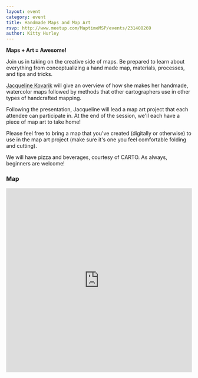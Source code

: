 ```yaml
---
layout: event
category: event
title: Handmade Maps and Map Art
rsvp: http://www.meetup.com/MaptimeMSP/events/231408269
author: Kitty Hurley
---
```


**Maps + Art = Awesome!**

Join us in taking on the creative side of maps. Be prepared to learn about everything from conceptualizing a hand made map, materials, processes, and tips and tricks.

[Jacqueline Kovarik](http://www.twitter.com/cartojacqueline) will give an overview of how she makes her handmade, watercolor maps followed by methods that other cartographers use in other types of handcrafted mapping.

Following the presentation, Jacqueline will lead a map art project that each attendee can participate in. At the end of the session, we'll each have a piece of map art to take home!

Please feel free to bring a map that you've created (digitally or otherwise) to use in the map art project (make sure it's one you feel comfortable folding and cutting).

We will have pizza and beverages, courtesy of CARTO. As always, beginners are welcome!

### Map

<iframe width='100%' height='500px' frameBorder='0' src='https://a.tiles.mapbox.com/v4/hockeyduck30.ohg2fp96/attribution,zoompan.html?access_token=pk.eyJ1IjoiaG9ja2V5ZHVjazMwIiwiYSI6InE4cmFHNlUifQ.X5m_TSatNjZs6Vc7B3_m2A'></iframe>
